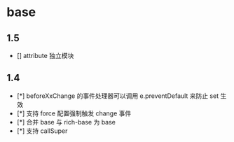 # base

## 1.5

 - [] attribute 独立模块

## 1.4

 - [*] beforeXxChange 的事件处理器可以调用 e.preventDefault 来防止 set 生效
 - [*] 支持 force 配置强制触发 change 事件
 - [*] 合并 base 与 rich-base 为 base
 - [*] 支持 callSuper